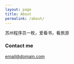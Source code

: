 ```yaml
---
layout: page
title: About
permalink: /about/
---
```


苏州程序员一枚，爱看书，看旅游

### Contact me

[email@domain.com](mailto:zjjblue@gmail.com)